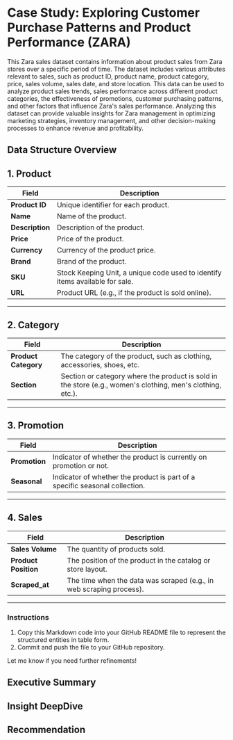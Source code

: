 # Case Study: Exploring Customer Purchase Patterns and Product Performance (ZARA)
This Zara sales dataset contains information about product sales from Zara stores over a specific period of time. The dataset includes various attributes relevant to sales, such as product ID, product name, product category, price, sales volume, sales date, and store location. This data can be used to analyze product sales trends, sales performance across different product categories, the effectiveness of promotions, customer purchasing patterns, and other factors that influence Zara's sales performance. Analyzing this dataset can provide valuable insights for Zara management in optimizing marketing strategies, inventory management, and other decision-making processes to enhance revenue and profitability.

## Data Structure Overview

## 1. Product
| Field          | Description                                                                                      |
|-----------------|--------------------------------------------------------------------------------------------------|
| **Product ID**  | Unique identifier for each product.                                                             |
| **Name**        | Name of the product.                                                                            |
| **Description** | Description of the product.                                                                     |
| **Price**       | Price of the product.                                                                           |
| **Currency**    | Currency of the product price.                                                                  |
| **Brand**       | Brand of the product.                                                                           |
| **SKU**         | Stock Keeping Unit, a unique code used to identify items available for sale.                    |
| **URL**         | Product URL (e.g., if the product is sold online).                                              |

---

## 2. Category
| Field              | Description                                                                                      |
|---------------------|--------------------------------------------------------------------------------------------------|
| **Product Category**| The category of the product, such as clothing, accessories, shoes, etc.                         |
| **Section**         | Section or category where the product is sold in the store (e.g., women's clothing, men's clothing, etc.). |

---

## 3. Promotion
| Field         | Description                                                                                      |
|---------------|--------------------------------------------------------------------------------------------------|
| **Promotion** | Indicator of whether the product is currently on promotion or not.                              |
| **Seasonal**  | Indicator of whether the product is part of a specific seasonal collection.                     |

---

## 4. Sales
| Field              | Description                                                                                      |
|---------------------|--------------------------------------------------------------------------------------------------|
| **Sales Volume**    | The quantity of products sold.                                                                  |
| **Product Position**| The position of the product in the catalog or store layout.                                     |
| **Scraped_at**      | The time when the data was scraped (e.g., in web scraping process).                             |

---

### Instructions
1. Copy this Markdown code into your GitHub README file to represent the structured entities in table form.
2. Commit and push the file to your GitHub repository.

Let me know if you need further refinements!




## Executive Summary
## Insight DeepDive
## Recommendation 
